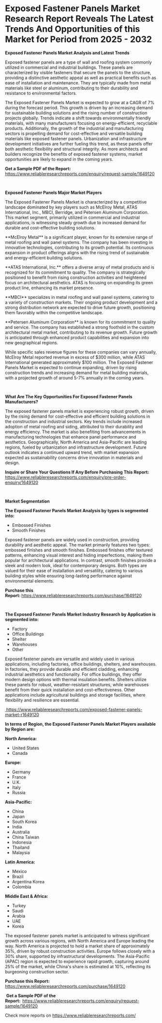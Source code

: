 <p><h1>Exposed Fastener Panels Market Research Report Reveals The Latest Trends And Opportunities of this Market for Period from 2025 - 2032</h1></p><p><strong>Exposed Fastener Panels Market Analysis and Latest Trends</strong></p>
<p><p>Exposed fastener panels are a type of wall and roofing system commonly utilized in commercial and industrial buildings. These panels are characterized by visible fasteners that secure the panels to the structure, providing a distinctive aesthetic appeal as well as practical benefits such as ease of installation and maintenance. They are typically made from metal materials like steel or aluminum, contributing to their durability and resistance to environmental factors.</p><p>The Exposed Fastener Panels Market is expected to grow at a CAGR of 7% during the forecast period. This growth is driven by an increasing demand for sustainable building solutions and the rising number of construction projects globally. Trends indicate a shift towards environmentally friendly materials, with many manufacturers focusing on energy-efficient, recyclable products. Additionally, the growth of the industrial and manufacturing sectors is propelling demand for cost-effective and versatile building materials like exposed fastener panels. Urbanization and infrastructure development initiatives are further fueling this trend, as these panels offer both aesthetic flexibility and structural integrity. As more architects and builders recognize the benefits of exposed fastener systems, market opportunities are likely to expand in the coming years.</p></p>
<p><strong>Get a Sample PDF of the Report:&nbsp;</strong> <a href="https://www.reliableresearchreports.com/enquiry/request-sample/1649120?utm_campaign=2215&utm_medium=2&utm_source=Github&utm_content=ia&utm_term=09042025&utm_id=exposed-fastener-panels">https://www.reliableresearchreports.com/enquiry/request-sample/1649120</a></p>
<p>&nbsp;</p>
<p><strong>Exposed Fastener Panels Major Market Players</strong></p>
<p><p>The Exposed Fastener Panels Market is characterized by a competitive landscape dominated by key players such as McElroy Metal, ATAS International, Inc., MBCI, Berridge, and Petersen Aluminum Corporation. This market segment, primarily utilized in commercial and industrial applications, is witnessing steady growth due to increased demand for durable and cost-effective building solutions.</p><p>**McElroy Metal** is a significant player, known for its extensive range of metal roofing and wall panel systems. The company has been investing in innovative technologies, contributing to its growth potential. Its continuous expansion in product offerings aligns with the rising trend of sustainable and energy-efficient building solutions.</p><p>**ATAS International, Inc.** offers a diverse array of metal products and is recognized for its commitment to quality. The company is strategically positioned to benefit from rising construction activities and heightened focus on architectural aesthetics. ATAS is focusing on expanding its green product line, enhancing its market presence.</p><p>**MBCI** specializes in metal roofing and wall panel systems, catering to a variety of construction markets. Their ongoing product development and a strong distribution network are expected to drive future growth, positioning them favorably within the competitive landscape.</p><p>**Petersen Aluminum Corporation** is known for its commitment to quality and service. The company has established a strong foothold in the custom architectural metal market, contributing to its revenue growth. Future growth is anticipated through enhanced product capabilities and expansion into new geographical regions.</p><p>While specific sales revenue figures for these companies can vary annually, McElroy Metal reported revenue in excess of $300 million, while ATAS International generated approximately $100 million. The Exposed Fastener Panels Market is expected to continue expanding, driven by rising construction trends and increasing demand for metal building materials, with a projected growth of around 5-7% annually in the coming years.</p></p>
<p>&nbsp;</p>
<p><strong>What Are The Key Opportunities For Exposed Fastener Panels Manufacturers?</strong></p>
<p><p>The exposed fastener panels market is experiencing robust growth, driven by the rising demand for cost-effective and efficient building solutions in the construction and industrial sectors. Key trends include increased adoption of metal roofing and siding, attributed to their durability and energy efficiency. The market is also benefiting from advancements in manufacturing technologies that enhance panel performance and aesthetics. Geographically, North America and Asia-Pacific are leading regions, fueled by urbanization and infrastructure development. Future outlook indicates a continued upward trend, with market expansion expected as sustainability concerns drive innovation in materials and design.</p></p>
<p><strong>Inquire or Share Your Questions If Any Before Purchasing This Report:</strong> <a href="https://www.reliableresearchreports.com/enquiry/pre-order-enquiry/1649120?utm_campaign=2215&utm_medium=2&utm_source=Github&utm_content=ia&utm_term=09042025&utm_id=exposed-fastener-panels">https://www.reliableresearchreports.com/enquiry/pre-order-enquiry/1649120</a></p>
<p>&nbsp;</p>
<p><strong>Market Segmentation</strong></p>
<p><strong>The Exposed Fastener Panels Market Analysis by types is segmented into:</strong></p>
<p><ul><li>Embossed Finishes</li><li>Smooth Finishes</li></ul></p>
<p><p>Exposed fastener panels are widely used in construction, providing durability and aesthetic appeal. The market primarily features two types: embossed finishes and smooth finishes. Embossed finishes offer textured patterns, enhancing visual interest and hiding imperfections, making them popular for architectural applications. In contrast, smooth finishes provide a sleek and modern look, ideal for contemporary designs. Both types are valued for their ease of installation and versatility, catering to various building styles while ensuring long-lasting performance against environmental elements.</p></p>
<p><strong>Purchase this Report:&nbsp;</strong><a href="https://www.reliableresearchreports.com/purchase/1649120?utm_campaign=2215&utm_medium=2&utm_source=Github&utm_content=ia&utm_term=09042025&utm_id=exposed-fastener-panels">https://www.reliableresearchreports.com/purchase/1649120</a></p>
<p>&nbsp;</p>
<p><strong>The Exposed Fastener Panels Market Industry Research by Application is segmented into:</strong></p>
<p><ul><li>Factory</li><li>Office Buildings</li><li>Shelter</li><li>Warehouses</li><li>Other</li></ul></p>
<p><p>Exposed fastener panels are versatile and widely used in various applications, including factories, office buildings, shelters, and warehouses. In factories, they provide durable and efficient cladding, enhancing industrial aesthetics and functionality. For office buildings, they offer modern design options with thermal insulation benefits. Shelters utilize these panels for robust, weather-resistant structures, while warehouses benefit from their quick installation and cost-effectiveness. Other applications include agricultural buildings and storage facilities, where flexibility and resilience are essential.</p></p>
<p><a href="https://www.reliableresearchreports.com/exposed-fastener-panels-market-r1649120?utm_campaign=2215&utm_medium=2&utm_source=Github&utm_content=ia&utm_term=09042025&utm_id=exposed-fastener-panels">&nbsp;https://www.reliableresearchreports.com/exposed-fastener-panels-market-r1649120</a></p>
<p><strong>In terms of Region, the Exposed Fastener Panels Market Players available by Region are:</strong></p>
<p>
    <p> <strong> North America: </strong>
        <ul>
            <li>United States</li>
            <li>Canada</li>
        </ul>
        </p> 
    <p> <strong> Europe: </strong>
        <ul>
            <li>Germany</li>
            <li>France</li>
            <li>U.K.</li>
            <li>Italy</li>
            <li>Russia</li>
        </ul>
        </p> 
    <p> <strong> Asia-Pacific: </strong>
        <ul>
            <li>China</li>
            <li>Japan</li>
            <li>South Korea</li>
            <li>India</li>
            <li>Australia</li>
            <li>China Taiwan</li>
            <li>Indonesia</li>
            <li>Thailand</li>
            <li>Malaysia</li>
        </ul>
        </p> 
    <p> <strong> Latin America: </strong>
        <ul>
            <li>Mexico</li>
            <li>Brazil</li>
            <li>Argentina Korea</li>
            <li>Colombia</li>
        </ul>
        </p> 
    <p> <strong> Middle East & Africa: </strong>
        <ul>
            <li>Turkey</li>
            <li>Saudi</li>
            <li>Arabia</li>
            <li>UAE</li>
            <li>Korea</li>
        </ul>
    </p>
    </p>
<p><p>The exposed fastener panels market is anticipated to witness significant growth across various regions, with North America and Europe leading the way. North America is projected to hold a market share of approximately 35%, driven by robust construction activities. Europe follows closely with a 30% share, supported by infrastructural developments. The Asia-Pacific (APAC) region is expected to experience rapid growth, capturing around 25% of the market, while China's share is estimated at 10%, reflecting its burgeoning construction sector.</p></p>
<p><strong>Purchase this Report: </strong><a href="https://www.reliableresearchreports.com/purchase/1649120?utm_campaign=2215&utm_medium=2&utm_source=Github&utm_content=ia&utm_term=09042025&utm_id=exposed-fastener-panels">https://www.reliableresearchreports.com/purchase/1649120</a></p>
<p>&nbsp;<strong>Get a Sample PDF of the Report:&nbsp;&nbsp;</strong><a href="https://www.reliableresearchreports.com/enquiry/request-sample/1649120?utm_campaign=2215&utm_medium=2&utm_source=Github&utm_content=ia&utm_term=09042025&utm_id=exposed-fastener-panels">https://www.reliableresearchreports.com/enquiry/request-sample/1649120</a></p>
<p><strong></strong></p>
<p>Check more reports on <a href="https://www.reliableresearchreports.com/?utm_campaign=2215&utm_medium=2&utm_source=Github&utm_content=ia&utm_term=09042025&utm_id=exposed-fastener-panels">https://www.reliableresearchreports.com/</a></p>